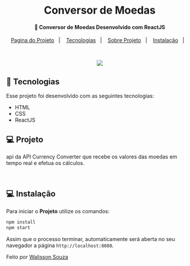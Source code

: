 <h1 align="center">
    Conversor de Moedas
</h1>

<h4 align="center">
  🚀 Conversor de Moedas Desenvolvido com ReactJS
</h4>

<p align="center">
  <a href="https://naughty-knuth-91a450.netlify.app/">Pagina do Projeto</a>&nbsp;&nbsp;&nbsp;|&nbsp;&nbsp;&nbsp;
  <a href="#rocket-tecnologias">Tecnologias</a>&nbsp;&nbsp;&nbsp;|&nbsp;&nbsp;&nbsp;
  <a href="#-projeto">Sobre Projeto</a>&nbsp;&nbsp;&nbsp;|&nbsp;&nbsp;&nbsp;
  <a href="#-instalação">Instalação</a>&nbsp;&nbsp;&nbsp;|&nbsp;&nbsp;&nbsp;
  
</p>

<br>

<p align="center">
  <img src="https://user-images.githubusercontent.com/48169247/140846084-4d6650e1-578b-4232-b83d-846ae52b18d4.PNG">
</p>

## :rocket: Tecnologias

Esse projeto foi desenvolvido com as seguintes tecnologias:

- HTML
- CSS
- ReactJS

## 💻 Projeto

api da API Currency Converter que recebe os valores das moedas em tempo real e efetua os cálculos.

<br>

## 💻 Instalação

Para iniciar o **Projeto** utilize os comandos:

```bash
npm install
npm start
```

Assim que o processo terminar, automaticamente será aberta no seu navegador a página `http://localhost:8080`.

Feito por [Walisson Souza](https://github.com/walisson27)
